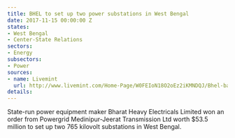 ```yaml
---
title: BHEL to set up two power substations in West Bengal
date: 2017-11-15 00:00:00 Z
states:
- West Bengal
- Center-State Relations
sectors:
- Energy
subsectors:
- Power
sources:
- name: Livemint
  url: http://www.livemint.com/Home-Page/W0FEIoN18O2oEz2iKMNDQJ/Bhel-bags-Rs350-crore-order-from-Power-Grid.html
details: 
---
```


State-run power equipment maker Bharat Heavy Electricals Limited won an order from Powergrid Medinipur-Jeerat Transmission Ltd worth $53.5 million to set up two 765 kilovolt substations in West Bengal.
